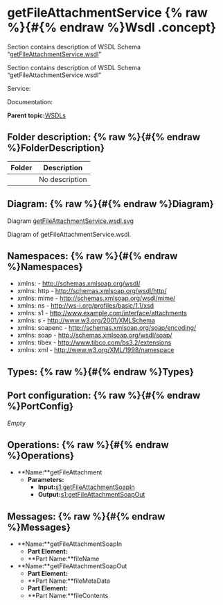 # getFileAttachmentService {% raw %}{#{% endraw %}Wsdl .concept}

Section contains description of WSDL Schema “[getFileAttachmentService.wsdl](getFileAttachmentService.wsdl)”

Section contains description of WSDL Schema “getFileAttachmentService.wsdl”

Service:

Documentation:

**Parent topic:**[WSDLs](../../../projects/com.odido-rfp-demo.application_1.0.0_ear/common/wsdl.md)

## Folder description: {% raw %}{#{% endraw %}FolderDescription}

|Folder|Description|
|------|-----------|
| |No description|

## Diagram: {% raw %}{#{% endraw %}Diagram}

Diagram [getFileAttachmentService.wsdl.svg](C_/MakeDoc/cfg/storage/default/1700828808628/dita/projects/com.odido-rfp-demo.application_1.0.0_ear/Service_Descriptors/getFileAttachmentService.wsdl.svg)

Diagram of getFileAttachmentService.wsdl.

## Namespaces: {% raw %}{#{% endraw %}Namespaces}

-   xmlns: - http://schemas.xmlsoap.org/wsdl/
-   xmlns: http - http://schemas.xmlsoap.org/wsdl/http/
-   xmlns: mime - http://schemas.xmlsoap.org/wsdl/mime/
-   xmlns: ns - http://ws-i.org/profiles/basic/1.1/xsd
-   xmlns: s1 - http://www.example.com/interface/attachments
-   xmlns: s - http://www.w3.org/2001/XMLSchema
-   xmlns: soapenc - http://schemas.xmlsoap.org/soap/encoding/
-   xmlns: soap - http://schemas.xmlsoap.org/wsdl/soap/
-   xmlns: tibex - http://www.tibco.com/bs3.2/extensions
-   xmlns: xml - http://www.w3.org/XML/1998/namespace

## Types: {% raw %}{#{% endraw %}Types}

## Port configuration: {% raw %}{#{% endraw %}PortConfig}

*Empty*

## Operations: {% raw %}{#{% endraw %}Operations}

-   **Name:**getFileAttachment
    -   **Parameters:**
        -   **Input:**[s1:getFileAttachmentSoapIn](#Messages)
        -   **Output:**[s1:getFileAttachmentSoapOut](#Messages)

## Messages: {% raw %}{#{% endraw %}Messages}

-   **Name:**getFileAttachmentSoapIn
    -   **Part Element:**
    -   **Part Name:**fileName
-   **Name:**getFileAttachmentSoapOut
    -   **Part Element:**
    -   **Part Name:**fileMetaData
    -   **Part Element:**
    -   **Part Name:**fileContents

